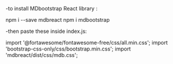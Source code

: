 -to install MDbootstrap React library :

npm i --save mdbreact
npm i mdbootstrap



-then paste these inside index.js:

import '@fortawesome/fontawesome-free/css/all.min.css'; import
'bootstrap-css-only/css/bootstrap.min.css'; import
'mdbreact/dist/css/mdb.css';


